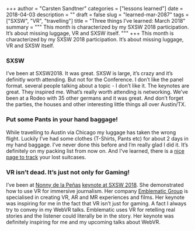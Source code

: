 +++
author = "Carsten Sandtner"
categories = ["lessons learned"]
date = 2018-04-03
description = ""
draft = false
slug = "learned-mar-2087"
tags = ["SXSW", "VR", "travelling"]
title = "Three things I’ve learned: March 2018"
summary = """
This month is characterized by my SXSW 2018 participation. It’s about missing luggage, VR and SXSW itself.
"""
+++
This month is characterized by my SXSW 2018 participation. It’s about missing luggage, VR and SXSW itself.

### SXSW
I’ve been at SXSW2018. It was great. SXSW is large, it’s crazy and it’s definitly worth attending. But not for the Conference. I don’t like the panel format. several people talking about a topic - I don’t like it. The keynotes are great. They inspired me. What’s really worth attending is networking. We’ve been at a Rodeo with 35 other germans and it was great. And don’t forget the parties, the houses and other interesting little things all over Austin/TX. 

### Put some Pants in your hand baggage!
While travelling to Austin via Chicago my luggage has taken the wrong flight. Luckily I’ve had some clothes (T-Shirts, Pants etc) for about 2 days in my hand baggage. I’ve never done this before and I’m really glad I did it. It’s definitely on my packing list from now on. And I've learned, there is a [nice page to track](https://www.wheresmysuitcase.com/) your lost suitcases.

### VR isn’t dead. It’s just not only for Gaming!
I’ve been at [Nonny de la Peñas](https://twitter.com/immersivejourno) [keynote at SXSW 2018](https://www.youtube.com/watch?v=coaiGNxPwNc). She demonstrated how to use VR for immersive journalism. Her company [Emblematic Group](http://emblematicgroup.com/) is specialised in creating VR, AR and MR experiences and films. Her keynote was inspiring for me in the fact that VR isn’t just for gaming. A fact I always try to convey in my WebVR talks. Emblematic uses VR for retelling real stories and the listener could literally be in the story. Her keynote was definitely inspiring for me and my upcoming talks about WebVR.
